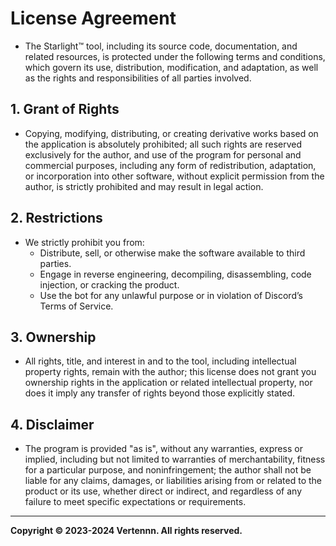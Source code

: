 # License Agreement
- The Starlight™ tool, including its source code, documentation, and related resources, is protected under the following terms and
  conditions, which govern its use, distribution, modification, and adaptation, as well as the rights and responsibilities of all parties involved.

## 1. Grant of Rights
- Copying, modifying, distributing, or creating derivative works based on the application is absolutely prohibited; all such rights are reserved
  exclusively for the author, and use of the program for personal and commercial purposes, including any form of redistribution, adaptation,
  or incorporation into other software, without explicit permission from the author, is strictly prohibited and may result in legal action.

## 2. Restrictions
- We strictly prohibit you from:
  * Distribute, sell, or otherwise make the software available to third parties.
  * Engage in reverse engineering, decompiling, disassembling, code injection, or cracking the product.
  * Use the bot for any unlawful purpose or in violation of Discord’s Terms of Service.

## 3. Ownership
- All rights, title, and interest in and to the tool, including intellectual property rights, remain with the author; this license does not grant you
  ownership rights in the application or related intellectual property, nor does it imply any transfer of rights beyond those explicitly stated.

## 4. Disclaimer
- The program is provided "as is", without any warranties, express or implied, including but not limited to warranties of merchantability,
  fitness for a particular purpose, and noninfringement; the author shall not be liable for any claims, damages, or liabilities arising from or
  related to the product or its use, whether direct or indirect, and regardless of any failure to meet specific expectations or requirements.

---

**Copyright © 2023-2024 Vertennn. All rights reserved.**
